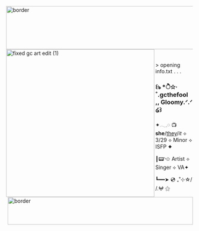 <img width="989" height="117" alt="border" src="https://github.com/user-attachments/assets/f9786fe0-8cc5-4741-a02a-9c6ca92ecde7" />
<img width="400" height="400" align="left" alt="fixed gc art edit (1)" src="https://github.com/user-attachments/assets/f8a4177b-3d20-438a-ac11-8dadeb7fc7bd" />
<br>
<br> 
<br> > opening info.txt . . .
<h3>꒰ঌ‪ *ੈ✩‧˚.gcthefool ,, Gloomy.ᐟ.ᐟ ໒꒱</h3>
<p>✦𓂃𓈒𓏸︎︎︎︎ 📺 <b>she</b>/<u>they</u>/<i>it</i> ⟡ 3/29 ⟡ Minor ⟡ ISFP ✦</p>
<p>┃📟◝✩ Artist ⟡ Singer ⟡ VA✦</p>
<p>┗━━➤ 💿 ₊˚⊹☆/ /.𖤍 ⚝</p>
    <img width="500" height="75" align="right"  alt="border" src="https://github.com/user-attachments/assets/f9786fe0-8cc5-4741-a02a-9c6ca92ecde7" />
